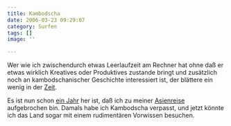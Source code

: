```yaml
---
title: Kambodscha
date: 2006-03-23 09:29:07
category: Surfen
tags: []
image: ''

---
```


Wer wie ich zwischendurch etwas Leerlaufzeit am Rechner hat ohne daß er etwas wirklich Kreatives oder Produktives zustande bringt und zusätzlich noch an kambodschanischer Geschichte interessiert ist, der blättere ein wenig in der [Zeit](http://www.zeit.de/2006/12/Kambodscha).  

  

Es ist nun schon [ein Jahr](http://www.misantropolis.de/2005/03/schmerzliche-trennung) her ist, daß ich zu meiner [Asienreise](/category/reise) aufgebrochen bin. Damals habe ich Kambodscha verpasst, und jetzt könnte ich das Land sogar mit einem rudimentären Vorwissen besuchen.
